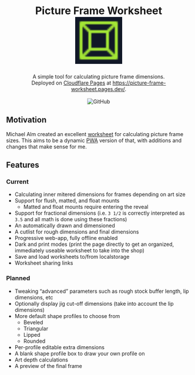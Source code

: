 <h1 align="center">
  Picture Frame Worksheet
  <br>
  <a href="https://picture-frame-worksheet.pages.dev/"><img alt="icon" width="128" height="128" src="./public/favicon.svg"></a>
</h1>
<div align="center">
  A simple tool for calculating picture frame dimensions.
</div>
<div align="center">
  Deployed on <a href="https://pages.cloudflare.com/">Cloudflare Pages</a> at <a href="https://picture-frame-worksheet.pages.dev/">https://picture-frame-worksheet.pages.dev/</a>.
</div>
<br />
<div align="center">
  <img alt="GitHub" src="https://img.shields.io/github/license/hamaluik/picture-frame-worksheet?style=flat-square">
</div>

## Motivation

Michael Alm created an excellent [worksheet](https://www.almfab.com/store/p/free-picture-frame-worksheet) for calculating picture frame sizes. This aims to be a dynamic [PWA](https://developer.mozilla.org/en-US/docs/Web/Progressive_web_apps) version of that, with additions and changes that make sense for me.

## Features

### Current

* Calculating inner mitered dimensions for frames depending on art size
* Support for flush, matted, and float mounts
    + Matted and float mounts require entering the reveal
* Support for fractional dimensions (i.e. `3 1/2` is correctly interpreted as `3.5` and all math is done using these fractions)
* An automatically drawn and dimensioned 
* A cutlist for rough dimensions and final dimensions
* Progressive web-app, fully offline enabled
* Dark and print modes (print the page directly to get an organized, immediately useable worksheet to take into the shop)
* Save and load worksheets to/from localstorage
* Worksheet sharing links

### Planned

* Tweaking “advanced” parameters such as rough stock buffer length, lip dimensions, etc
* Optionally display jig cut-off dimensions (take into account the lip dimensions)
* More default shape profiles to choose from
    + Beveled
    + Triangular
    + Lipped
    + Rounded
* Per-profile editable extra dimensions
* A blank shape profile box to draw your own profile on
* Art depth calculations
* A preview of the final frame

